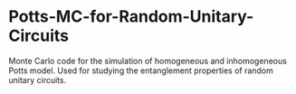 # Potts-MC-for-Random-Unitary-Circuits
Monte Carlo code for the simulation of homogeneous and inhomogeneous Potts model.
Used for studying the entanglement properties of random unitary circuits.




